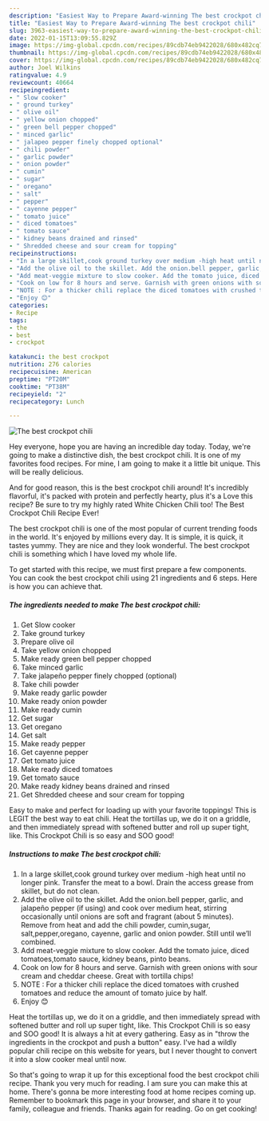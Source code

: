 ```yaml
---
description: "Easiest Way to Prepare Award-winning The best crockpot chili"
title: "Easiest Way to Prepare Award-winning The best crockpot chili"
slug: 3963-easiest-way-to-prepare-award-winning-the-best-crockpot-chili
date: 2022-01-15T13:09:55.829Z
image: https://img-global.cpcdn.com/recipes/89cdb74eb9422028/680x482cq70/the-best-crockpot-chili-recipe-main-photo.jpg
thumbnail: https://img-global.cpcdn.com/recipes/89cdb74eb9422028/680x482cq70/the-best-crockpot-chili-recipe-main-photo.jpg
cover: https://img-global.cpcdn.com/recipes/89cdb74eb9422028/680x482cq70/the-best-crockpot-chili-recipe-main-photo.jpg
author: Joel Wilkins
ratingvalue: 4.9
reviewcount: 40664
recipeingredient:
- " Slow cooker"
- " ground turkey"
- " olive oil"
- " yellow onion chopped"
- " green bell pepper chopped"
- " minced garlic"
- " jalapeo pepper finely chopped optional"
- " chili powder"
- " garlic powder"
- " onion powder"
- " cumin"
- " sugar"
- " oregano"
- " salt"
- " pepper"
- " cayenne pepper"
- " tomato juice"
- " diced tomatoes"
- " tomato sauce"
- " kidney beans drained and rinsed"
- " Shredded cheese and sour cream for topping"
recipeinstructions:
- "In a large skillet,cook ground turkey over medium -high heat until no longer pink. Transfer the meat to a bowl. Drain the access grease from skillet, but do not clean."
- "Add the olive oil to the skillet. Add the onion.bell pepper, garlic, and jalapeño pepper (if using) and cook over medium heat, stirring occasionally until onions are soft and fragrant (about 5 minutes). Remove from heat and add the chili powder, cumin,sugar, salt,pepper,oregano, cayenne, garlic and onion powder. Still until we’ll combined."
- "Add meat-veggie mixture to slow cooker. Add the tomato juice, diced tomatoes,tomato sauce, kidney beans, pinto beans."
- "Cook on low for 8 hours and serve. Garnish with green onions with sour cream and cheddar cheese. Great with tortilla chips!"
- "NOTE : For a thicker chili replace the diced tomatoes with crushed tomatoes and reduce the amount of tomato juice by half."
- "Enjoy 😊"
categories:
- Recipe
tags:
- the
- best
- crockpot

katakunci: the best crockpot 
nutrition: 276 calories
recipecuisine: American
preptime: "PT20M"
cooktime: "PT38M"
recipeyield: "2"
recipecategory: Lunch

---
```



![The best crockpot chili](https://img-global.cpcdn.com/recipes/89cdb74eb9422028/680x482cq70/the-best-crockpot-chili-recipe-main-photo.jpg)

Hey everyone, hope you are having an incredible day today. Today, we're going to make a distinctive dish, the best crockpot chili. It is one of my favorites food recipes. For mine, I am going to make it a little bit unique. This will be really delicious.

And for good reason, this is the best crockpot chili around! It&#39;s incredibly flavorful, it&#39;s packed with protein and perfectly hearty, plus it&#39;s a Love this recipe? Be sure to try my highly rated White Chicken Chili too! The Best Crockpot Chili Recipe Ever!

The best crockpot chili is one of the most popular of current trending foods in the world. It's enjoyed by millions every day. It is simple, it is quick, it tastes yummy. They are nice and they look wonderful. The best crockpot chili is something which I have loved my whole life.


To get started with this recipe, we must first prepare a few components. You can cook the best crockpot chili using 21 ingredients and 6 steps. Here is how you can achieve that.

<!--inarticleads1-->

##### The ingredients needed to make The best crockpot chili:

1. Get  Slow cooker
1. Take  ground turkey
1. Prepare  olive oil
1. Take  yellow onion chopped
1. Make ready  green bell pepper chopped
1. Take  minced garlic
1. Take  jalapeño pepper finely chopped (optional)
1. Take  chili powder
1. Make ready  garlic powder
1. Make ready  onion powder
1. Make ready  cumin
1. Get  sugar
1. Get  oregano
1. Get  salt
1. Make ready  pepper
1. Get  cayenne pepper
1. Get  tomato juice
1. Make ready  diced tomatoes
1. Get  tomato sauce
1. Make ready  kidney beans drained and rinsed
1. Get  Shredded cheese and sour cream for topping


Easy to make and perfect for loading up with your favorite toppings! This is LEGIT the best way to eat chili. Heat the tortillas up, we do it on a griddle, and then immediately spread with softened butter and roll up super tight, like. This Crockpot Chili is so easy and SOO good! 

<!--inarticleads2-->

##### Instructions to make The best crockpot chili:

1. In a large skillet,cook ground turkey over medium -high heat until no longer pink. Transfer the meat to a bowl. Drain the access grease from skillet, but do not clean.
1. Add the olive oil to the skillet. Add the onion.bell pepper, garlic, and jalapeño pepper (if using) and cook over medium heat, stirring occasionally until onions are soft and fragrant (about 5 minutes). Remove from heat and add the chili powder, cumin,sugar, salt,pepper,oregano, cayenne, garlic and onion powder. Still until we’ll combined.
1. Add meat-veggie mixture to slow cooker. Add the tomato juice, diced tomatoes,tomato sauce, kidney beans, pinto beans.
1. Cook on low for 8 hours and serve. Garnish with green onions with sour cream and cheddar cheese. Great with tortilla chips!
1. NOTE : For a thicker chili replace the diced tomatoes with crushed tomatoes and reduce the amount of tomato juice by half.
1. Enjoy 😊


Heat the tortillas up, we do it on a griddle, and then immediately spread with softened butter and roll up super tight, like. This Crockpot Chili is so easy and SOO good! It is always a hit at every gathering. Easy as in &#34;throw the ingredients in the crockpot and push a button&#34; easy. I&#39;ve had a wildly popular chili recipe on this website for years, but I never thought to convert it into a slow cooker meal until now. 

So that's going to wrap it up for this exceptional food the best crockpot chili recipe. Thank you very much for reading. I am sure you can make this at home. There's gonna be more interesting food at home recipes coming up. Remember to bookmark this page in your browser, and share it to your family, colleague and friends. Thanks again for reading. Go on get cooking!
